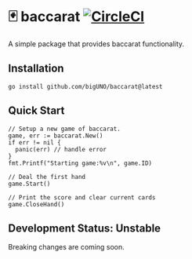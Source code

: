 # :black_joker: baccarat [![CircleCI](https://circleci.com/gh/bigUNO/baccarat/tree/master.svg?style=svg)](https://circleci.com/gh/bigUNO/baccarat/tree/master)

A simple package that provides baccarat functionality.

## Installation

```
go install github.com/bigUNO/baccarat@latest
```

## Quick Start

```golang
// Setup a new game of baccarat.
game, err := baccarat.New()
if err != nil {
  panic(err) // handle error
}
fmt.Printf("Starting game:%v\n", game.ID)

// Deal the first hand
game.Start()

// Print the score and clear current cards
game.CloseHand()
```

## Development Status: Unstable

Breaking changes are coming soon.

